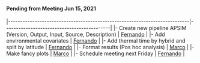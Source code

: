 #### Pending from Meeting Jun 15, 2021
|---------------------------------------------------------------------------|--------------------------------------------|
|- Create new pipeline APSIM (Version, Output, Input, Source, Description)  |   [Fernando](https://github.com/FerAguate) |
|- Add environmental covariates                                             |   [Fernando](https://github.com/FerAguate) |
|- Add thermal time by hybrid and split by latitude                         |   [Fernando](https://github.com/FerAguate) |
|- Format results (Pos hoc analysis)                                        |   [Marco](https://github.com/marcoolopez)  |
|- Make fancy plots                                                         |   [Marco](https://github.com/marcoolopez)  |
|- Schedule meeting next Friday                                             |   [Fernando](https://github.com/FerAguate) |
